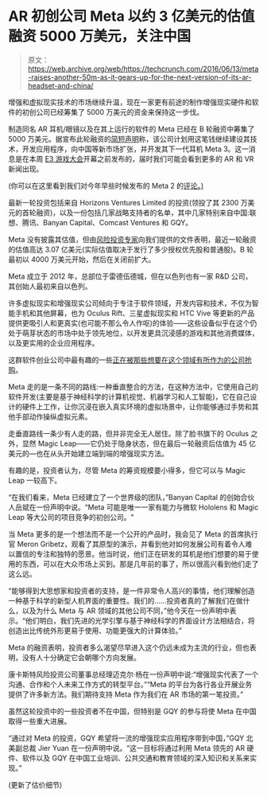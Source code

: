 # AR 初创公司 Meta 以约 3 亿美元的估值融资 5000 万美元，关注中国 

> 原文：<https://web.archive.org/web/https://techcrunch.com/2016/06/13/meta-raises-another-50m-as-it-gears-up-for-the-next-version-of-its-ar-headset-and-china/>

增强和虚拟现实技术的市场继续升温，现在一家更有前途的制作增强现实硬件和软件的初创公司已经筹集了 5000 万美元的资金来保持这一步伐。

制造同名 AR 耳机/眼镜以及在其上运行的软件的 Meta 已经在 B 轮融资中筹集了 5000 万美元。据宣布此轮融资的[简短声明](https://web.archive.org/web/20221119110122/http://www.businesswire.com/news/home/20160613005381/en/Meta-Raises-Series-Funding-Accelerate-Delivery-Groundbreaking)称，该公司计划用这笔钱继续建设其技术，开发应用程序，向中国等新市场扩张，并开发其下一代耳机 Meta 3。这一消息是在本周 [E3 游戏大会](https://web.archive.org/web/20221119110122/http://www.e3expo.com/takeover)开幕之前发布的，届时我们可能会看到更多的 AR 和 VR 新闻出现。

(你可以在这里看到我们对今年早些时候发布的 Meta 2 的[评论。)](https://web.archive.org/web/20221119110122/https://beta.techcrunch.com/2016/03/02/hands-on-with-the-949-mind-bending-meta-2-augmented-reality-headset/)

最新一轮投资包括来自 Horizons Ventures Limited 的投资(领投了其 2300 万美元的首轮融资)，以及一份包括几家战略支持者的名单，其中几家特别来自中国:联想、腾讯、Banyan Capital、Comcast Ventures 和 GQY。

Meta 没有披露其估值，但由[风险投资专家](https://web.archive.org/web/20221119110122/https://www.vcexperts.com/)向我们提供的文件表明，最近一轮融资的估值高达 3.07 亿美元(实际估值取决于发行了多少授权优先股和普通股)。B 轮最初以 4000 万美元开始，然后在关闭前扩大。

Meta 成立于 2012 年，总部位于雷德伍德城，但在以色列也有一家 R&D 公司，其创始人最初来自以色列。

许多虚拟现实和增强现实公司倾向于专注于软件领域，开发内容和技术，不仅为智能手机和其他屏幕，也为 Oculus Rift、三星虚拟现实和 HTC Vive 等更新的产品提供更吸引人和更真实(也可能不那么令人作呕)的体验——这些设备似乎在这个仍处于萌芽状态的市场中处于领先地位，以开发更具沉浸感的游戏和其他消费媒体，以及更实用的企业应用程序。

这群软件创业公司中最有趣的一些[正在被那些想要在这个领域有所作为的公司抢购](https://web.archive.org/web/20221119110122/https://beta.techcrunch.com/2016/06/03/snapchat-secretly-acquires-seene-a-computer-vision-startup-that-lets-mobile-users-make-3d-selfies/)。

Meta 走的是一条不同的路线:一种垂直整合的方法，在这种方法中，它使用自己的软件开发(主要是基于神经科学的计算机视觉、机器学习和人工智能)，它在自己设计的硬件上工作，让你沉浸在嵌入真实环境的虚拟场景中，让你能够通过手势和其他手部动作操纵虚拟元素。

走垂直路线一条少有人走的路，但并非完全无人居住。除了脸书旗下的 Oculus 之外，显然 Magic Leap——它仍处于隐身状态，但在最后一轮融资后估值为 45 亿美元的—也在从头开始建立端到端的增强现实方法。

有趣的是，投资者认为，尽管 Meta 的筹资规模要小得多，但它可以与 Magic Leap 一较高下。

“在我们看来，Meta 已经建立了一个世界级的团队，”Banyan Capital 的创始合伙人岳斌在一份声明中说。“Meta 可能是唯一一家有能力与微软 Hololens 和 Magic Leap 等大公司的项目竞争的初创公司。"

当 Meta 更多的是一个想法而不是一个公开的产品时，我会见了 Meta 的首席执行官 Meron Gribetz，观看了其原型的演示，并看到他对如何发展公司有着令人难以置信的专注和独特的愿景。他当时说，他们正在研发的耳机是他们想要的易于使用的东西，可以在大众市场上买到。那是几年前的事了，所以很高兴看到他们走了这么远。

“能够得到大思想家和投资者的支持，是一件非常令人高兴的事情，他们理解创造一种基于科学的新型人机界面的重要性。我们的……投资者真的了解我们在做什么，以及为什么 Meta 与 AR 领域的其他公司不同，”他今天在一份声明中表示。“他们明白，我们先进的光学引擎与基于神经科学的界面设计方法相结合，将创造出比传统外形更易于使用、功能更强大的计算体验。”

Meta 的融资表明，投资者多么渴望尽早进入这个仍远未成为主流的行业，但也表明，没有人十分确定它会朝哪个方向发展。

康卡斯特风险投资公司董事总经理迈克尔·杨在一份声明中说:“增强现实代表了一个沟通、合作和个人未来工作方式的转型平台。”“Meta 的平台为各行各业开展业务提供了许多新方法。我们期待支持 Meta 作为我们在 AR 市场的第一笔投资。”

虽然这轮投资中的一些投资者不在中国，但特别是 GQY 的参与将使 Meta 在中国取得一些重大进展。

“通过对 Meta 的投资，GQY 希望将一流的增强现实应用程序带到中国，”GQY 北美副总裁 Jier Yuan 在一份声明中说。“这一目标将通过利用 Meta 领先的 AR 硬件、软件以及 GQY 在中国工业培训、公共交通和教育领域的深入知识和关系来实现。”

(更新了估价细节)